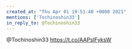 ```yaml
---
created_at: "Thu Apr 01 19:51:40 +0000 2021"
mentions: ['Tochinoshin33']
in_reply_to: @Tochinoshin33
---
```


@Tochinoshin33 https://t.co/AAPsIFyksW